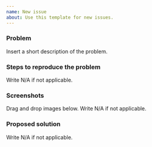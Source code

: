 ```yaml
---
name: New issue
about: Use this template for new issues.
---
```

<!-- This is a new issue template for treehouses.github.io.
Please ensure you have searched open and closed issues for duplicate.
You may preview your issue before submission.
Please write N/A in the sections that aren't applicable to your particular issue.
Thank you for contributing! -->

 ### Problem
Insert a short description of the problem.

 ### Steps to reproduce the problem
Write N/A if not applicable.

 ### Screenshots
Drag and drop images below. Write N/A if not applicable.

 ### Proposed solution
Write N/A if not applicable.
